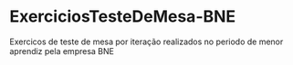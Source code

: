 # ExerciciosTesteDeMesa-BNE
 Exercicos de teste de mesa por iteração realizados no periodo de menor aprendiz pela empresa BNE
